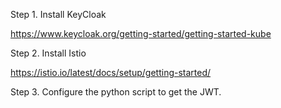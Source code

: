 Step 1. Install KeyCloak

https://www.keycloak.org/getting-started/getting-started-kube

Step 2. Install Istio

https://istio.io/latest/docs/setup/getting-started/

Step 3. Configure the python script to get the JWT.


